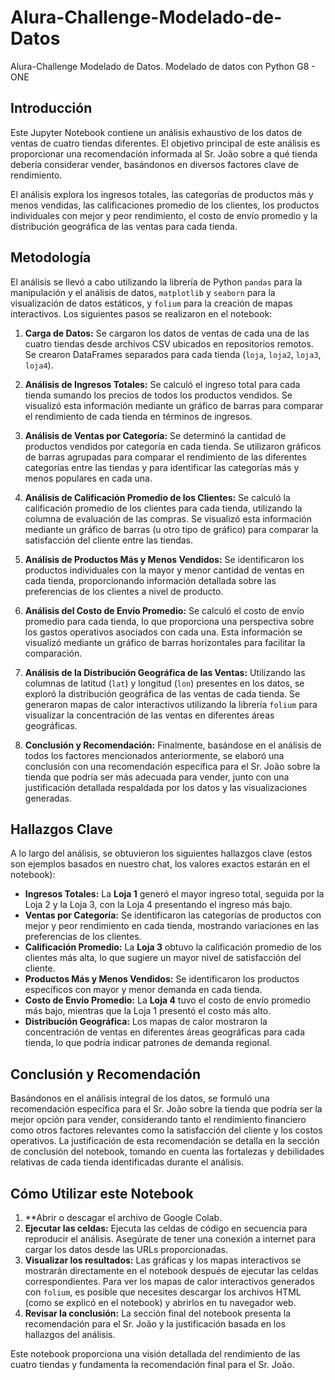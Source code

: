 # Alura-Challenge-Modelado-de-Datos
Alura-Challenge Modelado de Datos. Modelado de datos con Python G8 - ONE
## Introducción

Este Jupyter Notebook contiene un análisis exhaustivo de los datos de ventas de cuatro tiendas diferentes. El objetivo principal de este análisis es proporcionar una recomendación informada al Sr. João sobre a qué tienda debería considerar vender, basándonos en diversos factores clave de rendimiento.

El análisis explora los ingresos totales, las categorías de productos más y menos vendidas, las calificaciones promedio de los clientes, los productos individuales con mejor y peor rendimiento, el costo de envío promedio y la distribución geográfica de las ventas para cada tienda.

## Metodología

El análisis se llevó a cabo utilizando la librería de Python `pandas` para la manipulación y el análisis de datos, `matplotlib` y `seaborn` para la visualización de datos estáticos, y `folium` para la creación de mapas interactivos. Los siguientes pasos se realizaron en el notebook:

1.  **Carga de Datos:** Se cargaron los datos de ventas de cada una de las cuatro tiendas desde archivos CSV ubicados en repositorios remotos. Se crearon DataFrames separados para cada tienda (`loja`, `loja2`, `loja3`, `loja4`).

2.  **Análisis de Ingresos Totales:** Se calculó el ingreso total para cada tienda sumando los precios de todos los productos vendidos. Se visualizó esta información mediante un gráfico de barras para comparar el rendimiento de cada tienda en términos de ingresos.

3.  **Análisis de Ventas por Categoría:** Se determinó la cantidad de productos vendidos por categoría en cada tienda. Se utilizaron gráficos de barras agrupadas para comparar el rendimiento de las diferentes categorías entre las tiendas y para identificar las categorías más y menos populares en cada una.

4.  **Análisis de Calificación Promedio de los Clientes:** Se calculó la calificación promedio de los clientes para cada tienda, utilizando la columna de evaluación de las compras. Se visualizó esta información mediante un gráfico de barras (u otro tipo de gráfico) para comparar la satisfacción del cliente entre las tiendas.

5.  **Análisis de Productos Más y Menos Vendidos:** Se identificaron los productos individuales con la mayor y menor cantidad de ventas en cada tienda, proporcionando información detallada sobre las preferencias de los clientes a nivel de producto.

6.  **Análisis del Costo de Envío Promedio:** Se calculó el costo de envío promedio para cada tienda, lo que proporciona una perspectiva sobre los gastos operativos asociados con cada una. Esta información se visualizó mediante un gráfico de barras horizontales para facilitar la comparación.

7.  **Análisis de la Distribución Geográfica de las Ventas:** Utilizando las columnas de latitud (`lat`) y longitud (`lon`) presentes en los datos, se exploró la distribución geográfica de las ventas de cada tienda. Se generaron mapas de calor interactivos utilizando la librería `folium` para visualizar la concentración de las ventas en diferentes áreas geográficas.

8.  **Conclusión y Recomendación:** Finalmente, basándose en el análisis de todos los factores mencionados anteriormente, se elaboró una conclusión con una recomendación específica para el Sr. João sobre la tienda que podría ser más adecuada para vender, junto con una justificación detallada respaldada por los datos y las visualizaciones generadas.

## Hallazgos Clave

A lo largo del análisis, se obtuvieron los siguientes hallazgos clave (estos son ejemplos basados en nuestro chat, los valores exactos estarán en el notebook):

* **Ingresos Totales:** La **Loja 1** generó el mayor ingreso total, seguida por la Loja 2 y la Loja 3, con la Loja 4 presentando el ingreso más bajo.
* **Ventas por Categoría:** Se identificaron las categorías de productos con mejor y peor rendimiento en cada tienda, mostrando variaciones en las preferencias de los clientes.
* **Calificación Promedio:** La **Loja 3** obtuvo la calificación promedio de los clientes más alta, lo que sugiere un mayor nivel de satisfacción del cliente.
* **Productos Más y Menos Vendidos:** Se identificaron los productos específicos con mayor y menor demanda en cada tienda.
* **Costo de Envío Promedio:** La **Loja 4** tuvo el costo de envío promedio más bajo, mientras que la Loja 1 presentó el costo más alto.
* **Distribución Geográfica:** Los mapas de calor mostraron la concentración de ventas en diferentes áreas geográficas para cada tienda, lo que podría indicar patrones de demanda regional.

## Conclusión y Recomendación

Basándonos en el análisis integral de los datos, se formuló una recomendación específica para el Sr. João sobre la tienda que podría ser la mejor opción para vender, considerando tanto el rendimiento financiero como otros factores relevantes como la satisfacción del cliente y los costos operativos. La justificación de esta recomendación se detalla en la sección de conclusión del notebook, tomando en cuenta las fortalezas y debilidades relativas de cada tienda identificadas durante el análisis.

## Cómo Utilizar este Notebook

1.  **Abrir o descagar el archivo de Google Colab.
2.  **Ejecutar las celdas:** Ejecuta las celdas de código en secuencia para reproducir el análisis. Asegúrate de tener una conexión a internet para cargar los datos desde las URLs proporcionadas.
3.  **Visualizar los resultados:** Las gráficas y los mapas interactivos se mostrarán directamente en el notebook después de ejecutar las celdas correspondientes. Para ver los mapas de calor interactivos generados con `folium`, es posible que necesites descargar los archivos HTML (como se explicó en el notebook) y abrirlos en tu navegador web.
4.  **Revisar la conclusión:** La sección final del notebook presenta la recomendación para el Sr. João y la justificación basada en los hallazgos del análisis.

Este notebook proporciona una visión detallada del rendimiento de las cuatro tiendas y fundamenta la recomendación final para el Sr. João.

